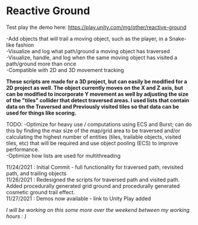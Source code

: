 # Reactive Ground

Test play the demo here: https://play.unity.com/mg/other/reactive-ground

-Add objects that will trail a moving object, such as the player, in a Snake-like fashion<br>
-Visualize and log what path/ground a moving object has traversed<br>
-Visualize, handle, and log when the same moving object has visited a path/ground more than once<br>
-Compatible with 2D and 3D movement tracking<br>

<b>These scripts are made for a 3D project, but can easily be modified for a 2D project as well. 
The object currently moves on the X and Z axis, but can be modified to incorporate Y movement as well by 
adjusting the size of the "tiles" collider that detect traversed areas. I used lists that contain data on the Traversed and Previously visited tiles 
so that data can be used for things like scoring.</b>

TODO:
-Optimize for heavy use / computations using ECS and Burst; can do this by finding the max size of the map/grid area to be traversed 
and/or calculating the highest number of entities (tiles, trailable objects, visited tiles, etc) that will be required and use object pooling (ECS) to improve performance.<br>
-Optimize how lists are used for multithreading

11/24/2021 : Initial Commit - full functionality for traversed path, revisited path, and trailing objects<br>
11/26/2021 : Redesigned the scripts for traversed path and visited path. Added procedurally generated grid ground and procedurally generated cosmetic ground trail effect.<br>
11/27/2021 : Demos now available - link to Unity Play added

<i>I will be working on this some more over the weekend between my working hours : )
